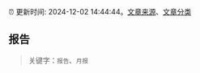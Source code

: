 :alarm_clock: 更新时间: 2024-12-02 14:44:44。[文章来源](/README.md)、[文章分类](/TAGS.md)

## 报告


> 关键字：`报告`、`月报`



